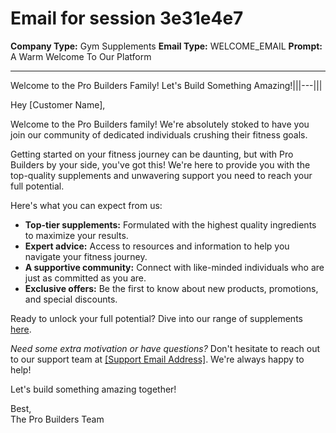 # Email for session 3e31e4e7

**Company Type:** Gym Supplements
**Email Type:** WELCOME_EMAIL
**Prompt:** A Warm Welcome To Our Platform 

---

Welcome to the Pro Builders Family! Let's Build Something Amazing!|||---|||<p>Hey [Customer Name],</p>

<p>Welcome to the Pro Builders family! We're absolutely stoked to have you join our community of dedicated individuals crushing their fitness goals.</p>

<p>Getting started on your fitness journey can be daunting, but with Pro Builders by your side, you've got this! We're here to provide you with the top-quality supplements and unwavering support you need to reach your full potential.</p>

<p>Here's what you can expect from us:</p>

<ul>
    <li><strong>Top-tier supplements:</strong>  Formulated with the highest quality ingredients to maximize your results.</li>
    <li><strong>Expert advice:</strong> Access to resources and information to help you navigate your fitness journey.</li>
    <li><strong>A supportive community:</strong> Connect with like-minded individuals who are just as committed as you are.</li>
    <li><strong>Exclusive offers:</strong>  Be the first to know about new products, promotions, and special discounts.</li>
</ul>

<p>Ready to unlock your full potential?  Dive into our range of supplements <a href="[Link to Products Page]">here</a>.</p>

<p><em>Need some extra motivation or have questions?</em>  Don't hesitate to reach out to our support team at <a href="mailto:[Support Email Address]">[Support Email Address]</a>. We're always happy to help!</p>

<p>Let's build something amazing together!</p>

<p>Best,<br>The Pro Builders Team</p>